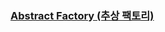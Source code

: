 ### [Abstract Factory (추상 팩토리) ](https://github.com/ParkJiwoon/PrivateStudy/blob/master/design-pattern/03_abstract_factory.md)
